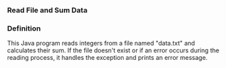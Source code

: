 ### Read File and Sum Data
### Definition
This Java program reads integers from a file named "data.txt" and calculates their sum. If the file doesn't exist or if an error occurs during the reading process, it handles the exception and prints an error message.
